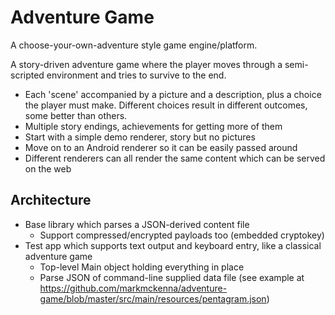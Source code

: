 Adventure Game
==============

A choose-your-own-adventure style game engine/platform.

A story-driven adventure game where the player moves through a semi-scripted environment and tries to survive to the end.
  - Each 'scene' accompanied by a picture and a description, plus a choice the player must make.  Different choices result in
    different outcomes, some better than others.
  - Multiple story endings, achievements for getting more of them
  - Start with a simple demo renderer, story but no pictures
  - Move on to an Android renderer so it can be easily passed around
  - Different renderers can all render the same content which can be served on the web

Architecture
------------

- Base library which parses a JSON-derived content file
	- Support compressed/encrypted payloads too (embedded cryptokey)
- Test app which supports text output and keyboard entry, like a classical adventure game
	- Top-level Main object holding everything in place
	- Parse JSON of command-line supplied data file (see example at https://github.com/markmckenna/adventure-game/blob/master/src/main/resources/pentagram.json)
